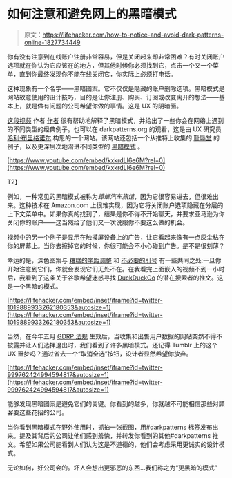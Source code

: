 # 如何注意和避免网上的黑暗模式

> 原文：<https://lifehacker.com/how-to-notice-and-avoid-dark-patterns-online-1827734449>

你有没有注意到在线账户注册非常容易，但是关闭起来却非常困难？有时关闭账户选项就在你认为它应该在的地方，但其他时候你必须找到它，点击一个又一个菜单，直到你最终发现你不能在线关闭它，你实际上必须打电话。



这种现象有一个名字——黑暗图案。它不仅仅是隐藏的账户删除选项。黑暗模式是网站故意使用的设计技巧，目的是让你注册、购买、订阅或改变离开的想法——基本上，就是做有问题的公司希望你做的事情。这是 UX 的阴暗面。

[这段视频](https://www.youtube.com/watch?v=kxkrdLI6e6M) 作者 [作者](http://thenerdwriter.net/) 很有帮助地解释了黑暗模式，并给出了一些你会在网络上遇到的不同类型的经典例子。也可以在 darkpatterns.org 的观看，这是由 UX 研究员 [哈利·布里格诺尔](https://medium.com/@harrybr) 构思的一个网站。该网站还包括一个从推特上收集的 [耻辱堂](https://darkpatterns.org/hall-of-shame) 的例子，以及更深层次地潜进不同类型的 [黑暗模式](https://darkpatterns.org/types-of-dark-pattern) 。

[https://www.youtube.com/embed/kxkrdLI6e6M?rel=0](https://www.youtube.com/embed/kxkrdLI6e6M?rel=0)

T2】

例如，一种常见的黑暗模式被称为*蟑螂汽车旅馆*，因为它很容易进去，但很难出来。这种技术在 Amazon.com 上很难实现，因为它将关闭账户选项隐藏在分层的上下文菜单中。如果你真的找到了，结果是你不得不开始聊天，并要求亚马逊为你关闭你的账户——这当然给了他们又一次说服你不要这么做的机会。

视频中的另一个例子是显示在触摸屏设备上的广告，让它看起来像有一点灰尘粘在你的屏幕上。当你去擦掉它的时候，你很可能会不小心碰到广告。是不是很刻薄？

幸运的是，深色图案与 [糟糕的字距调整](https://www.boredpanda.com/funny-letter-spacing-fails/) 和 [不必要的引号](https://www.buzzfeed.com/copyranter/unnecessary-quotation-marks-harmful-to-your-health) 有一些共同之处:一旦你开始注意到它们，你就会发现它们无处不在。在我看完上面嵌入的视频不到一小时后，我看到了这条关于谷歌希望迷惑寻找 [DuckDuckGo](https://duckduckgo.com/) 的潜在搜索者的推文。这是一个黑暗的模式。

 [https://lifehacker.com/embed/inset/iframe?id=twitter-1019889933262180353&autosize=1](https://lifehacker.com/embed/inset/iframe?id=twitter-1019889933262180353&autosize=1) 

当然，在今年五月 [GDRP 法规](https://lifehacker.com/whats-the-deal-with-gdpr-and-your-online-privacy-1826314658) 生效后，当收集和出售用户数据的网站突然不得不披露并让人们选择退出时，我们看到了许多黑暗模式。还记得 Tumblr 上的这个 UX 噩梦吗？通过省去一个“取消全选”按钮，设计者显然希望你放弃。

 [https://lifehacker.com/embed/inset/iframe?id=twitter-999762424994594817&autosize=1](https://lifehacker.com/embed/inset/iframe?id=twitter-999762424994594817&autosize=1) 

能够发现黑暗图案是避免它们的关键。你看到的越多，你就越不可能相信那些对顾客耍这些花招的公司。

当你看到黑暗模式在野外使用时，抓拍一张截图，用#darkpatterns 标签发布出来。提及其背后的公司让他们感到羞愧，并转发你看到的其他#darkpatterns 推文。希望如果公司能看到人们认为这是不道德的，他们会考虑采用更诚实的设计模式。

无论如何，好公司会的。坏人会想出更邪恶的东西...我们称之为“更黑暗的模式”